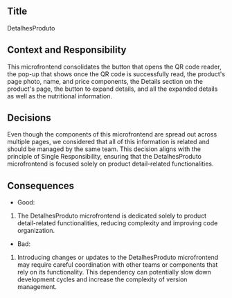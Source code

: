 <!-- 
Justify using arguments related to
- Simplicity
- Single responsibility
- Reusability
- Independent deployment
- Autonomous teams
- Vertical services
- Flexibility
- Define the responsibility of each
micro-frontend 
-->

## Title
DetalhesProduto
## Context and Responsibility
This microfrontend consolidates the button that opens the QR code reader, the pop-up that shows once the QR code is successfully read, the product's page photo, name, and price components, the Details section on the product's page, the button to expand details, and all the expanded details as well as the nutritional information.
## Decisions
Even though the components of this microfrontend are spread out across multiple pages, we considered that all of this information is related and should be managed by the same team. This decision aligns with the principle of Single Responsibility, ensuring that the DetalhesProduto microfrontend is focused solely on product detail-related functionalities. 
## Consequences
* Good:
1. The DetalhesProduto microfrontend is dedicated solely to product detail-related functionalities, reducing complexity and improving code organization.
* Bad:
1. Introducing changes or updates to the DetalhesProduto microfrontend may require careful coordination with other teams or components that rely on its functionality. This dependency can potentially slow down development cycles and increase the complexity of version management.